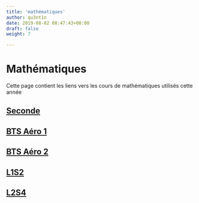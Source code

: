 ```yaml
---
title: 'mathématiques'
author: qu3nt1n
date: 2019-08-02 08:47:43+00:00
draft: false
weight: 7

---
```


# Mathématiques

Cette page contient les liens vers les cours de
mathématiques utilisés cette année

## [Seconde](/docs/maths/seconde/)

## [BTS Aéro 1](/docs/maths/bts_aero_1)

## [BTS Aéro 2](/docs/maths/bts_aero_2)

## [L1S2](/docs/maths/l1s2)

## [L2S4](/docs/maths/l2s4)
